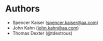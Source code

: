 # Authors

- Spencer Kaiser (spencer.kaiser@aa.com)
- John Kahn (john.kahn@aa.com)
- Thomas Dexter (@tdextrous)
